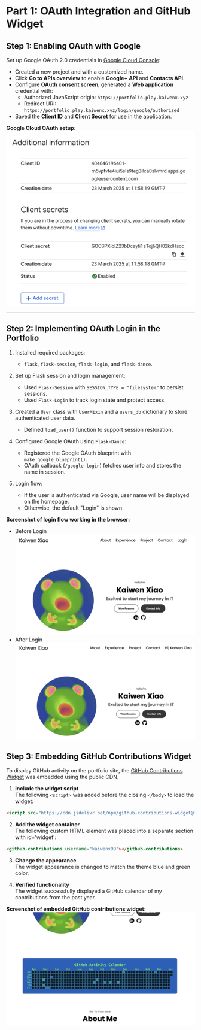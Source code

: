 # Part 1: OAuth Integration and GitHub Widget

## Step 1: Enabling OAuth with Google

Set up Google OAuth 2.0 credentials in [Google Cloud Console](https://console.cloud.google.com):

- Created a new project and with a customized name.
- Click **Go to APIs overview** to enable **Google+ API** and **Contacts API**.
- Configure **OAuth consent screen**, generated a **Web application** credential with:
  - Authorized JavaScript origin: `https://portfolio.play.kaiwenx.xyz`
  - Redirect URI: `https://portfolio.play.kaiwenx.xyz/login/google/authorized`
- Saved the **Client ID** and **Client Secret** for use in the application.

**Google Cloud OAuth setup:**  
![Google Auth Setup](pics/01_GAuth_Setup.png)

---

## Step 2: Implementing OAuth Login in the Portfolio

1. Installed required packages:

   - `flask`, `flask-session`, `flask-login`, and `flask-dance`.

2. Set up Flask session and login management:

   - Used `Flask-Session` with `SESSION_TYPE = "filesystem"` to persist sessions.
   - Used `Flask-Login` to track login state and protect access.

3. Created a `User` class with `UserMixin` and a `users_db` dictionary to store authenticated user data.

   - Defined `load_user()` function to support session restoration.

4. Configured Google OAuth using `Flask-Dance`:

   - Registered the Google OAuth blueprint with `make_google_blueprint()`.
   - OAuth callback (`/google-login`) fetches user info and stores the name in session.

5. Login flow:
   - If the user is authenticated via Google, user name will be displayed on the homepage.
   - Otherwise, the default "Login" is shown.

**Screenshot of login flow working in the browser:**

- Before Login
  ![Default Tourist](/pics/02_Default_Tourist.png)
- After Login
  ![Display User Name](/pics/03_Successful_Login.png)

## Step 3: Embedding GitHub Contributions Widget

To display GitHub activity on the portfolio site, the [GitHub Contributions Widget](https://github.com/imananoosheh/github-contributions-widget) was embedded using the public CDN.

1. **Include the widget script**  
   The following `<script>` was added before the closing `</body>` to load the widget:

```html
<script src="https://cdn.jsdelivr.net/npm/github-contributions-widget@latest"></script>
```

2. **Add the widget container**  
   The following custom HTML element was placed into a separate section with id='widget':

```html
<github-contributions username="kaiwenx99"></github-contributions>
```

3. **Change the appearance**  
   The widget appearance is changed to match the theme blue and green color.

4. **Verified functionality**  
   The widget successfully displayed a GitHub calendar of my contributions from the past year.

**Screenshot of embedded GitHub contributions widget:**  
![Added Github Widget](/pics/04_Git_Widget.png)
